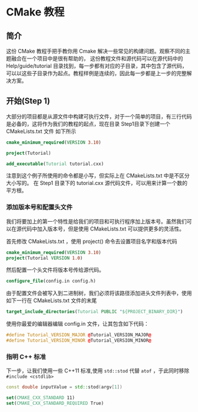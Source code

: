 # CMake 教程

## 简介

这份 CMake 教程手把手教你用 Cmake 解决一些常见的构建问题。观察不同的主题融合在一个项目中是很有帮助的，
这份教程文件和源代码可以在源代码中的 Help/guide/tutorial 目录找到，每一步都有对应的子目录，其中包含了源代码，可以以这些子目录作为起点。教程样例是连续的，因此每一步都是上一步的完整解决方案。

## 开始(Step 1)

大部分的项目都是从源文件中构建可执行文件，对于一个简单的项目，有三行代码是必备的，这将作为我们的教程的起点，现在目录 Step1目录下创建一个
CMakeLists.txt 文件
如下所示

```cmake
cmake_minimum_required(VERSION 3.10)

project(Tutorial)

add_executable(Tutorial tutorial.cxx)
```

注意到这个例子所使用的命令都是小写，但实际上在 CMakeLists.txt 中是不区分大小写的。
在 Step1 目录下的 tutorial.cxx 源代码文件，可以用来计算一个数的平方根。

### 添加版本号和配置头文件

我们将要加上的第一个特性是给我们的项目和可执行程序加上版本号。虽然我们可以在源代码中加入版本号，但是使用 CMakeLists.txt 可以提供更多的灵活性。

首先修改 CMakeLists.txt ，使用 project() 命令去设置项目名字和版本代码

```cmake
cmake_minimum_required(VERSION 3.10)
project(Tutorial VERSION 1.0)
```

然后配置一个头文件将版本号传给源代码。

```cmake
configure_file(config.in config.h)
```

由于配置文件会被写入到二进制树，我们必须将该路径添加进头文件列表中，使用如下一行在 CMakeLists.txt 文件的末尾

```cmake
target_include_directories(Tutorial PUBLIC "${PROJECT_BINARY_DIR}")
```

使用你最爱的编辑器编辑 config.in 文件，让其包含如下代码：

```cpp
#define Tutorial_VERSION_MAJOR @Tutorial_VERSION_MAJOR@
#define Tutorial_VERSION_MINOR @Tutorial_VERSION_MINOR@
```

### 指明 C++ 标准

下一步，让我们使用一些 C++11 标准,使用 `std::stod` 代替 `atof` ，于此同时移除 `#include <cstdlib>`

```c++
const double inputValue = std::stod(argv[1])
```

```cmake
set(CMAKE_CXX_STANDARD 11)
set(CMAKE_CXX_STANDARD_REQUIRED True)
```
